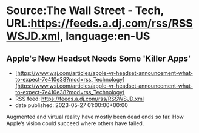 # Source:The Wall Street - Tech, URL:https://feeds.a.dj.com/rss/RSSWSJD.xml, language:en-US

## Apple's New Headset Needs Some 'Killer Apps'
 - [https://www.wsj.com/articles/apple-vr-headset-announcement-what-to-expect-7e410e38?mod=rss_Technology](https://www.wsj.com/articles/apple-vr-headset-announcement-what-to-expect-7e410e38?mod=rss_Technology)
 - RSS feed: https://feeds.a.dj.com/rss/RSSWSJD.xml
 - date published: 2023-05-27 01:00:00+00:00

Augmented and virtual reality have mostly been dead ends so far. How Apple’s vision could succeed where others have failed.

